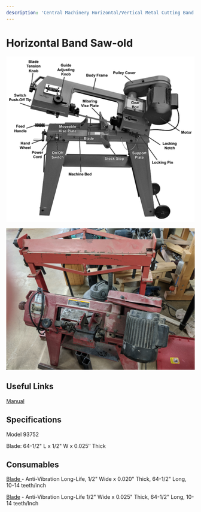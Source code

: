 ```yaml
---
description: 'Central Machinery Horizontal/Vertical Metal Cutting Band Saw:  Model 93752'
---
```


# Horizontal Band Saw-old

![](../.gitbook/assets/image%20%2811%29.png)

![](../.gitbook/assets/img_20190827_192024.jpg)

## Useful Links

[Manual](https://drive.google.com/open?id=1eGZIreMYqhyZktEpzvIMgxUBjmFhTsSM)

## Specifications

Model 93752

Blade: 64-1/2" L x 1/2" W x 0.025′′ Thick

## Consumables

[Blade ](https://www.mcmaster.com/4179A157)- Anti-Vibration Long-Life, 1/2" Wide x 0.020" Thick, 64-1/2" Long, 10-14 teeth/inch 

[Blade](https://www.mcmaster.com/4179a543) - Anti-Vibration Long-Life 1/2" Wide x 0.025" Thick, 64-1/2" Long, 10-14 teeth/Inch

